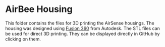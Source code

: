 # AirBee Housing

This folder contains the files for 3D printing the AirSense housings. The housing was designed using [Fusion 360](https://www.autodesk.de/products/fusion-360/overview) from Autodesk. The STL files can be used for direct 3D printing. They can be displayed directly in GitHub by clicking on them.